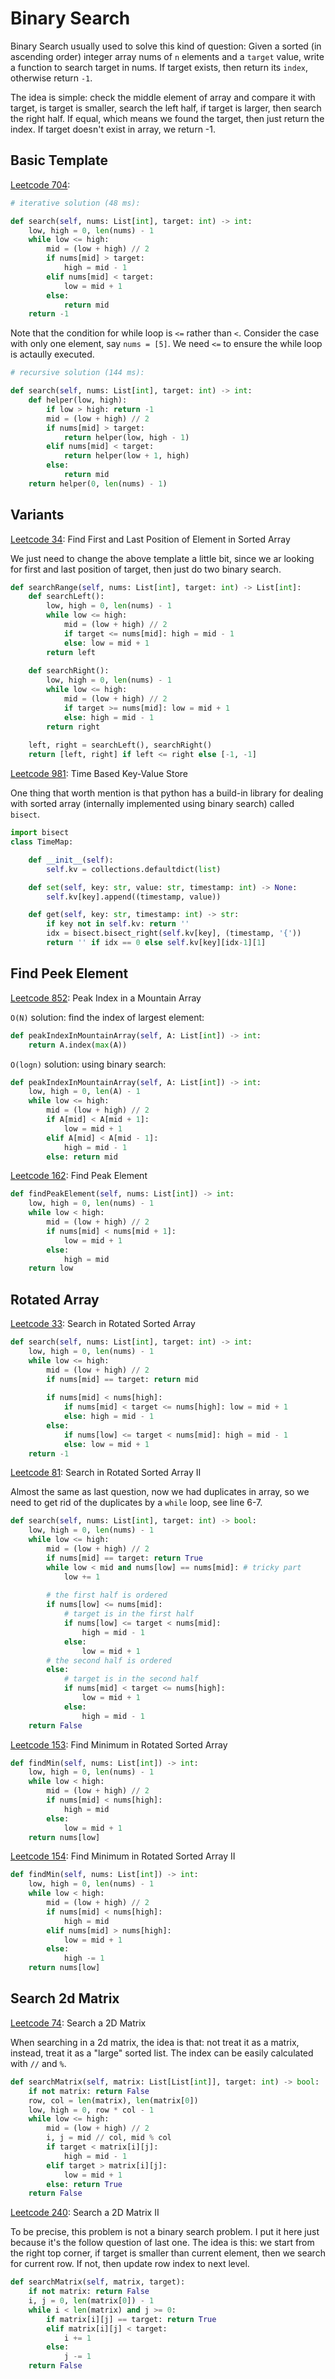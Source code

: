 # Binary Search

Binary Search usually used to solve this kind of question: Given a sorted (in ascending order) integer array nums of `n` elements and a `target` value, write a function to search target in nums. If target exists, then return its `index`, otherwise return `-1`.

The idea is simple: check the middle element of array and compare it with target, is target is smaller, search the left half, if target is larger, then search the right half. If equal, which means we found the target, then just return the index. If target doesn't exist in array, we return -1.

## Basic Template
[Leetcode 704](https://leetcode.com/problems/binary-search/):
```python
# iterative solution (48 ms):

def search(self, nums: List[int], target: int) -> int:
    low, high = 0, len(nums) - 1
    while low <= high:
        mid = (low + high) // 2
        if nums[mid] > target:
            high = mid - 1
        elif nums[mid] < target:
            low = mid + 1
        else:
            return mid
    return -1
```

Note that the condition for while loop is `<=` rather than `<`. Consider the case with only one element, say `nums = [5]`. We need `<=` to ensure the while loop is actaully executed.

```python
# recursive solution (144 ms):

def search(self, nums: List[int], target: int) -> int:
    def helper(low, high):
        if low > high: return -1
        mid = (low + high) // 2
        if nums[mid] > target:
            return helper(low, high - 1)
        elif nums[mid] < target:
            return helper(low + 1, high)
        else:
            return mid
    return helper(0, len(nums) - 1)
```

## Variants
[Leetcode 34](https://leetcode.com/problems/find-first-and-last-position-of-element-in-sorted-array/): Find First and Last Position of Element in Sorted Array

We just need to change the above template a little bit, since we ar looking for first and last position of target, then just do two binary search.

```python 
def searchRange(self, nums: List[int], target: int) -> List[int]:
    def searchLeft():
        low, high = 0, len(nums) - 1
        while low <= high:
            mid = (low + high) // 2
            if target <= nums[mid]: high = mid - 1
            else: low = mid + 1
        return left
    
    def searchRight():
        low, high = 0, len(nums) - 1
        while low <= high:
            mid = (low + high) // 2
            if target >= nums[mid]: low = mid + 1
            else: high = mid - 1
        return right
    
    left, right = searchLeft(), searchRight()
    return [left, right] if left <= right else [-1, -1]
``` 

[Leetcode 981](https://leetcode.com/problems/time-based-key-value-store/): Time Based Key-Value Store

One thing that worth mention is that python has a build-in library for dealing with sorted array (internally implemented using binary search) called `bisect`.

```python
import bisect
class TimeMap:

    def __init__(self):
        self.kv = collections.defaultdict(list)

    def set(self, key: str, value: str, timestamp: int) -> None:
        self.kv[key].append((timestamp, value)) 

    def get(self, key: str, timestamp: int) -> str:
        if key not in self.kv: return ''
        idx = bisect.bisect_right(self.kv[key], (timestamp, '{'))
        return '' if idx == 0 else self.kv[key][idx-1][1]
```

## Find Peek Element

[Leetcode 852](https://leetcode.com/problems/peak-index-in-a-mountain-array/): Peak Index in a Mountain Array

`O(N)` solution: find the index of largest element:
```python
def peakIndexInMountainArray(self, A: List[int]) -> int:
    return A.index(max(A))
```

`O(logn)` solution: using binary search:
```python
def peakIndexInMountainArray(self, A: List[int]) -> int:
    low, high = 0, len(A) - 1
    while low <= high:
        mid = (low + high) // 2
        if A[mid] < A[mid + 1]:
            low = mid + 1
        elif A[mid] < A[mid - 1]:
            high = mid - 1
        else: return mid
```

[Leetcode 162](https://leetcode.com/problems/find-peak-element/): Find Peak Element

```python
def findPeakElement(self, nums: List[int]) -> int:
    low, high = 0, len(nums) - 1
    while low < high:
        mid = (low + high) // 2
        if nums[mid] < nums[mid + 1]:
            low = mid + 1
        else:
            high = mid
    return low
```

## Rotated Array

[Leetcode 33](https://leetcode.com/problems/search-in-rotated-sorted-array/): Search in Rotated Sorted Array


```python
def search(self, nums: List[int], target: int) -> int:
    low, high = 0, len(nums) - 1
    while low <= high:
        mid = (low + high) // 2
        if nums[mid] == target: return mid
        
        if nums[mid] < nums[high]:
            if nums[mid] < target <= nums[high]: low = mid + 1
            else: high = mid - 1
        else:
            if nums[low] <= target < nums[mid]: high = mid - 1
            else: low = mid + 1
    return -1
```

[Leetcode 81](https://leetcode.com/problems/search-in-rotated-sorted-array-ii/): Search in Rotated Sorted Array II

Almost the same as last question, now we had duplicates in array, so we need to get rid of the duplicates by a `while` loop, see line 6-7.

```python
def search(self, nums: List[int], target: int) -> bool:
    low, high = 0, len(nums) - 1
    while low <= high:
        mid = (low + high) // 2
        if nums[mid] == target: return True
        while low < mid and nums[low] == nums[mid]: # tricky part
            low += 1
            
        # the first half is ordered
        if nums[low] <= nums[mid]:
            # target is in the first half
            if nums[low] <= target < nums[mid]:
                high = mid - 1
            else:
                low = mid + 1
        # the second half is ordered
        else:
            # target is in the second half
            if nums[mid] < target <= nums[high]:
                low = mid + 1
            else:
                high = mid - 1
    return False
```

[Leetcode 153](https://leetcode.com/problems/find-minimum-in-rotated-sorted-array/): Find Minimum in Rotated Sorted Array

```python
def findMin(self, nums: List[int]) -> int:
    low, high = 0, len(nums) - 1
    while low < high:
        mid = (low + high) // 2
        if nums[mid] < nums[high]:
            high = mid
        else:
            low = mid + 1
    return nums[low]
```

[Leetcode 154](https://leetcode.com/problems/find-minimum-in-rotated-sorted-array-ii/): Find Minimum in Rotated Sorted Array II

```python
def findMin(self, nums: List[int]) -> int:
    low, high = 0, len(nums) - 1
    while low < high:
        mid = (low + high) // 2
        if nums[mid] < nums[high]:
            high = mid
        elif nums[mid] > nums[high]:
            low = mid + 1
        else:
            high -= 1
    return nums[low]
```

## Search 2d Matrix

[Leetcode 74](https://leetcode.com/problems/search-a-2d-matrix/): Search a 2D Matrix

When searching in a 2d matrix, the idea is that: not treat it as a matrix, instead, treat it as a "large" sorted list. The index can be easily calculated with `//` and `%`.

```python
def searchMatrix(self, matrix: List[List[int]], target: int) -> bool:
    if not matrix: return False
    row, col = len(matrix), len(matrix[0])
    low, high = 0, row * col - 1
    while low <= high:
        mid = (low + high) // 2
        i, j = mid // col, mid % col
        if target < matrix[i][j]:
            high = mid - 1
        elif target > matrix[i][j]:
            low = mid + 1
        else: return True
    return False
```

[Leetcode 240](https://leetcode.com/problems/search-a-2d-matrix-ii/): Search a 2D Matrix II

To be precise, this problem is not a binary search problem. I put it here just because it's the follow question of last one. The idea is this: we start from the right top corner, if target is smaller than current element, then we search for current row. If not, then update row index to next level.

```python
def searchMatrix(self, matrix, target):
    if not matrix: return False
    i, j = 0, len(matrix[0]) - 1
    while i < len(matrix) and j >= 0:
        if matrix[i][j] == target: return True
        elif matrix[i][j] < target:
            i += 1
        else:
            j -= 1
    return False
```